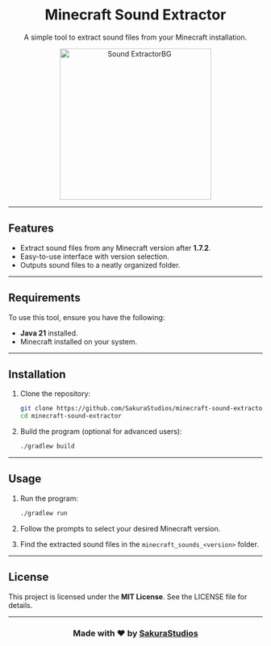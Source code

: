 

<div align="center">

# Minecraft Sound Extractor

A simple tool to extract sound files from your Minecraft installation.

<img src="https://github.com/user-attachments/assets/b22a4752-2029-478b-9f19-d70593ac2f80" alt="Sound ExtractorBG" width="300"/>

</div>

---

## Features

- Extract sound files from any Minecraft version after **1.7.2**.
- Easy-to-use interface with version selection.
- Outputs sound files to a neatly organized folder.

---

## Requirements

To use this tool, ensure you have the following:

- **Java 21** installed.
- Minecraft installed on your system.

---

## Installation

1. Clone the repository:

    ```bash
    git clone https://github.com/SakuraStudios/minecraft-sound-extractor.git
    cd minecraft-sound-extractor
    ```

2. Build the program (optional for advanced users):

    ```bash
    ./gradlew build
    ```

---

## Usage

1. Run the program:

    ```bash
    ./gradlew run
    ```

2. Follow the prompts to select your desired Minecraft version.

3. Find the extracted sound files in the `minecraft_sounds_<version>` folder.

---

## License

This project is licensed under the **MIT License**. See the LICENSE file for details.

---

<div align="center">

### Made with ❤️ by [SakuraStudios](https://github.com/SakuraStudios)

</div>
